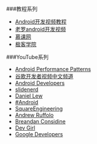 ###教程系列
* [Android开发视频教程](http://study.163.com/course/introduction/207001.htm#/courseDetail)
* [老罗android开发视频](https://www.google.co.jp/url?sa=t&rct=j&q=&esrc=s&source=web&cd=1&cad=rja&uact=8&ved=0ahUKEwibu47Wks7JAhWIopQKHfY9CaAQFggbMAA&url=http%3A%2F%2Fwww.youku.com%2Fplaylist_show%2Fid_18753777.html%3Fsf%3D11101&usg=AFQjCNEMOIm8RkCPIEH0fzcuE39JIVDSdQ&sig2=lNJXgNSK_PhTESNXe9kzHw)
* [慕课网](http://www.imooc.com/)
* [极客学院](http://www.jikexueyuan.com/path/android/)


###YouTube系列
* [Android Performance Patterns](https://www.youtube.com/playlist?list=PLWz5rJ2EKKc9CBxr3BVjPTPoDPLdPIFCE)
* [谷歌开发者视频中文频道](https://www.youtube.com/channel/UCQqa5UIHtrnpiADC3eHFupw)
* [Android Developers](https://www.youtube.com/channel/UCVHFbqXqoYvEWM1Ddxl0QDg)
* [slidenerd](https://www.youtube.com/channel/UCbP2HeYGC3kfHjHLMPplZuQ)
* [Daniel Lew](https://www.youtube.com/channel/UCEHwmUZXIeFV037ZZDic_XQ)
* [#Android](https://www.youtube.com/channel/UC31SD5UVTVM9tdfEtkjisYQ)
* [SquareEngineering](https://www.youtube.com/channel/UCNpr4Uyoxie4Dxa_RAgpriA)
* [Andrew Ruffolo](https://www.youtube.com/channel/UCTqkQCOfg2k27s4GJZWrkjg)
* [Breandan Considine](https://www.youtube.com/channel/UCom2qj-54nogYBLTORRsEEQ)
* [Dev Girl](https://www.youtube.com/channel/UCuggVK67Y_uwJdPt_RtRMcg)
* [Google Developers](https://www.youtube.com/channel/UCuggVK67Y_uwJdPt_RtRMcg)